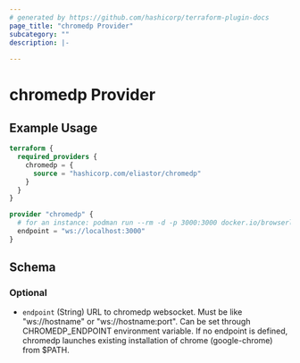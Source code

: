 ```yaml
---
# generated by https://github.com/hashicorp/terraform-plugin-docs
page_title: "chromedp Provider"
subcategory: ""
description: |-
  
---
```


# chromedp Provider



## Example Usage

```terraform
terraform {
  required_providers {
    chromedp = {
      source = "hashicorp.com/eliastor/chromedp"
    }
  }
}

provider "chromedp" {
  # for an instance: podman run --rm -d -p 3000:3000 docker.io/browserless/chrome:latest
  endpoint = "ws://localhost:3000"
}
```

<!-- schema generated by tfplugindocs -->
## Schema

### Optional

- `endpoint` (String) URL to chromedp websocket. Must be like "ws://hostname" or "ws://hostname:port".
Can be set through CHROMEDP_ENDPOINT environment variable.
If no endpoint is defined, chromedp launches existing installation of chrome (google-chrome) from $PATH.
